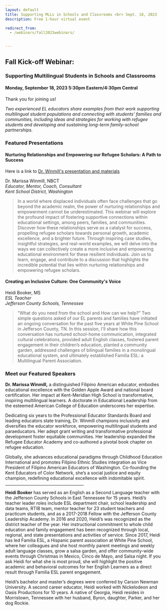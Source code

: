 ```yaml
---
layout: default
title: Supporting MLLs in Schools and Classrooms <br> Sept. 18, 2023
description: Free 1-hour virtual event

redirect_from: 
  - /webinars/fall2023webinars/


---
```



## Fall Kick-off Webinar: <br> 
### Supporting Multilingual Students in Schools and Classrooms

#### Monday, September 18, 2023 5:30pm Eastern/4:30pm Central

Thank you for joining us! 


*Two experienced EL educators share examples from their work supporting multilingual student populations and connecting with students' families and communities, including ideas and strategies for working with refugee students and developing and sustaining long-term family-school partnerships.*

### Featured Presentations

#### Nurturing Relationships and Empowering our Refugee Scholars: A Path to Success
Here is a link to [Dr. Winmill's presentation and materials](/assets/others/MarissaWinmill_NurturingRelationshipstoEmpowerMLScholars.pdf)

Dr. Marissa Winmill, NBCT <br>
*Educator, Mentor, Coach, Consultant* <br>
*Kent School District, Washington* <br>

> In a world where displaced individuals often face challenges that go beyond the academic realm, the power of nurturing relationships and empowerment cannot be underestimated. This webinar will explore the profound impact of fostering supportive connections within educational settings, among peers, families, and communities. Discover how these relationships serve as a catalyst for success, propelling refugee scholars towards personal growth, academic excellence, and a brighter future. Through inspiring case studies, insightful strategies, and real-world examples, we will delve into the ways we can collectively create a more inclusive and empowering educational environment for these resilient individuals. Join us to learn, engage, and contribute to a discussion that highlights the incredible potential that lies within nurturing relationships and empowering refugee scholars.

#### Creating an Inclusive Culture: One Community's Voice

Heidi Booker, MS <br>
*ESL Teacher*<br>
*Jefferson County Schools, Tennessee*<br>

> "What do you need from the school and How can we help?” Two simple questions asked of our EL parents and families have initiated an ongoing conversation for the past five years at White Pine School in Jefferson County, TN. In this session, I'll share how this conversation has nurtured school-home communication, integrated cultural celebrations, provided adult English classes, fostered parent engagement in their children’s education, planted a community garden, addressed challenges of bilingual families in a monolingual educational system, and ultimately established Familia ESL: a Multilingual Parent Association.

### Meet our Featured Speakers ###
**Dr. Marissa Winmill,** a distinguished Filipino American educator, embodies educational excellence with the Golden Apple Award and national board certification. Her impact at Kent-Meridian High School is transformative, inspiring multilingual learners. A doctorate in Educational Leadership from the esteemed American College of Education underscores her expertise.

Dedicating six years to the Professional Educator Standards Board and leading educators state training, Dr. Winmill champions inclusivity and diversifies the educator workforce, empowering multilingual students and paraeducators. Her adept grant writing and transformative professional development foster equitable communities. Her leadership expanded the Refugee Educator Academy and co-authored a pivotal book chapter on refugee education.

Globally, she advances educational paradigms through Childhood Education International and promotes Filipino Ethnic Studies integration as Vice President of Filipino American Educators of Washington. Co-founding the Kent Educators of Color Network, she’s a social justice and equity champion, redefining educational excellence with indomitable spirit.

<hr  style="width:50%">

**Heidi Booker** has served as an English as a Second Language teacher with the Jefferson County Schools in East Tennessee for 15 years. Heidi’s teacher leader roles include ESL department chair, school leadership and data teams, RTIB team, mentor teacher for 23 student teachers and practicum students, and as a 2017-2018 Fellow with the Jefferson County Leadership Academy. In 2016 and 2020, Heidi’s was recognized as the district teacher of the year. Her instructional commitment to whole child education and family engagement has been recognized through local, regional, and state presentations and activities of service. Since 2017, Heidi has led Familia ESL, a Hispanic parent association at White Pine School, where her colleagues and she host monthly parent meetings and weekly adult language classes, grow a salsa garden, and offer community-wide events through Christmas in Mexico, Cinco de Mayo, and Salsa night. If you ask Heidi for what she is most proud, she will highlight the positive academic and behavioral outcomes for her English Learners as a direct result through Familia ESL parent engagement.

Heidi’s bachelor and master’s degrees were conferred by Carson Newman University. A second career educator, Heidi worked with Nickelodeon and Oasis Productions for 10 years. A native of Georgia, Heidi resides in Morristown, Tennessee with her husband, Byron, daughter, Parker, and her dog Rockie.
